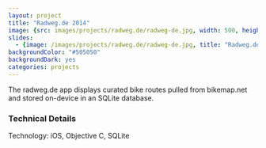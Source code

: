 ```yaml
---
layout: project
title: "Radweg.de 2014"
image: {src: images/projects/radweg.de/radweg-de.jpg, width: 500, height: 281, title: "Niedersachsen Tourism Screenshots"}
slides:
  - {image: /images/projects/radweg.de/radweg-de.jpg, title: "Radweg.de"}
backgroundColor: "#505050"
backgroundDark: yes
categories: projects
---
```

The radweg.de app displays curated bike routes pulled from bikemap.net and stored on-device in an SQLite database.

### Technical Details
Technology: iOS, Objective C, SQLite
